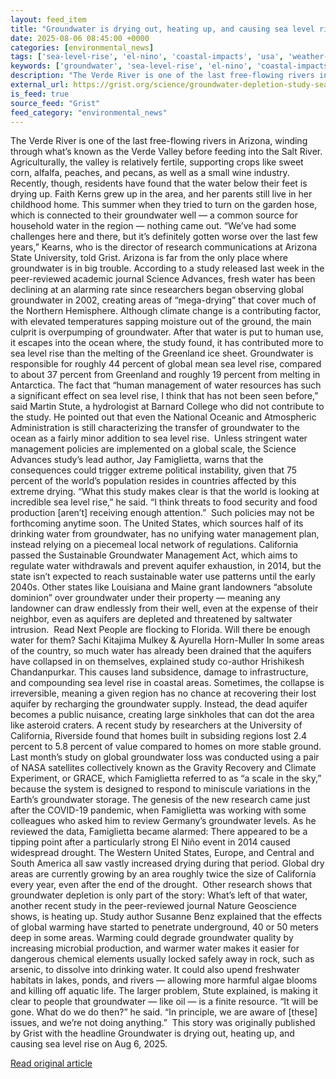 ```yaml
---
layout: feed_item
title: "Groundwater is drying out, heating up, and causing sea level rise"
date: 2025-08-06 08:45:00 +0000
categories: [environmental_news]
tags: ['sea-level-rise', 'el-nino', 'coastal-impacts', 'usa', 'weather-patterns', 'urgent', 'drought', 'water-crisis', 'antarctica', 'california']
keywords: ['groundwater', 'sea-level-rise', 'el-nino', 'coastal-impacts', 'usa', 'weather-patterns', 'drying', 'heating']
description: "The Verde River is one of the last free-flowing rivers in Arizona, winding through what’s known as the Verde Valley before feeding into the Salt River"
external_url: https://grist.org/science/groundwater-depletion-study-sea-level-rise/
is_feed: true
source_feed: "Grist"
feed_category: "environmental_news"
---
```


The Verde River is one of the last free-flowing rivers in Arizona, winding through what’s known as the Verde Valley before feeding into the Salt River. Agriculturally, the valley is relatively fertile, supporting crops like sweet corn, alfalfa, peaches, and pecans, as well as a small wine industry. Recently, though, residents have found that the water below their feet is drying up. Faith Kerns grew up in the area, and her parents still live in her childhood home. This summer when they tried to turn on the garden hose, which is connected to their groundwater well — a common source for household water in the region — nothing came out. “We’ve had some challenges here and there, but it’s definitely gotten worse over the last few years,” Kearns, who is the director of research communications at Arizona State University, told Grist. Arizona is far from the only place where groundwater is in big trouble. According to a study released last week in the peer-reviewed academic journal Science Advances, fresh water has been declining at an alarming rate since researchers began observing global groundwater in 2002, creating areas of “mega-drying” that cover much of the Northern Hemisphere. Although climate change is a contributing factor, with elevated temperatures sapping moisture out of the ground, the main culprit is overpumping of groundwater. After that water is put to human use, it escapes into the ocean where, the study found, it has contributed more to sea level rise than the melting of the Greenland ice sheet. Groundwater is responsible for roughly 44 percent of global mean sea level rise, compared to about 37 percent from Greenland and roughly 19 percent from melting in Antarctica. The fact that “human management of water resources has such a significant effect on sea level rise, I think that has not been seen before,” said Martin Stute, a hydrologist at Barnard College who did not contribute to the study. He pointed out that even the National Oceanic and Atmospheric Administration is still characterizing the transfer of groundwater to the ocean as a fairly minor addition to sea level rise.&nbsp; Unless stringent water management policies are implemented on a global scale, the Science Advances study’s lead author, Jay Famiglietta, warns that the consequences could trigger extreme political instability, given that 75 percent of the world’s population resides in countries affected by this extreme drying. “What this study makes clear is that the world is looking at incredible sea level rise,” he said. “I think threats to food security and food production [aren’t] receiving enough attention.”&nbsp; Such policies may not be forthcoming anytime soon. The United States, which sources half of its drinking water from groundwater, has no unifying water management plan, instead relying on a piecemeal local network of regulations. California passed the Sustainable Groundwater Management Act, which aims to regulate water withdrawals and prevent aquifer exhaustion, in 2014, but the state isn’t expected to reach sustainable water use patterns until the early 2040s. Other states like Louisiana and Maine grant landowners &#8220;absolute dominion&#8221; over groundwater under their property — meaning any landowner can draw endlessly from their well, even at the expense of their neighbor, even as aquifers are depleted and threatened by saltwater intrusion.&nbsp; Read Next People are flocking to Florida. Will there be enough water for them? Sachi Kitajima Mulkey &#038; Ayurella Horn-Muller In some areas of the country, so much water has already been drained that the aquifers have collapsed in on themselves, explained study co-author Hrishikesh Chandanpurkar. This causes land subsidence, damage to infrastructure, and compounding sea level rise in coastal areas. Sometimes, the collapse is irreversible, meaning a given region has no chance at recovering their lost aquifer by recharging the groundwater supply. Instead, the dead aquifer becomes a public nuisance, creating large sinkholes that can dot the area like asteroid craters. A recent study by researchers at the University of California, Riverside found that homes built in subsiding regions lost 2.4 percent to 5.8 percent of value compared to homes on more stable ground. Last month&#8217;s study on global groundwater loss was conducted using a pair of NASA satellites collectively known as the Gravity Recovery and Climate Experiment, or GRACE, which Famiglietta referred to as “a scale in the sky,” because the system is designed to respond to miniscule variations in the Earth’s groundwater storage. The genesis of the new research came just after the COVID-19 pandemic, when Famiglietta was working with some colleagues who asked him to review Germany’s groundwater levels. As he reviewed the data, Famiglietta became alarmed: There appeared to be a tipping point after a particularly strong El Niño event in 2014 caused widespread drought. The Western United States, Europe, and Central and South America all saw vastly increased drying during that period. Global dry areas are currently growing by an area roughly twice the size of California every year, even after the end of the drought.&nbsp; Other research shows that groundwater depletion is only part of the story: What’s left of that water, another recent study in the peer-reviewed journal Nature Geoscience shows, is heating up. Study author Susanne Benz explained that the effects of global warming have started to penetrate underground, 40 or 50 meters deep in some areas. Warming could degrade groundwater quality by increasing microbial production, and warmer water makes it easier for dangerous chemical elements usually locked safely away in rock, such as arsenic, to dissolve into drinking water. It could also upend freshwater habitats in lakes, ponds, and rivers — allowing more harmful algae blooms and killing off aquatic life. The larger problem, Stute explained, is making it clear to people that groundwater — like oil — is a finite resource. “It will be gone. What do we do then?” he said. “In principle, we are aware of [these] issues, and we’re not doing anything.”&nbsp; This story was originally published by Grist with the headline Groundwater is drying out, heating up, and causing sea level rise on Aug 6, 2025.

[Read original article](https://grist.org/science/groundwater-depletion-study-sea-level-rise/)

